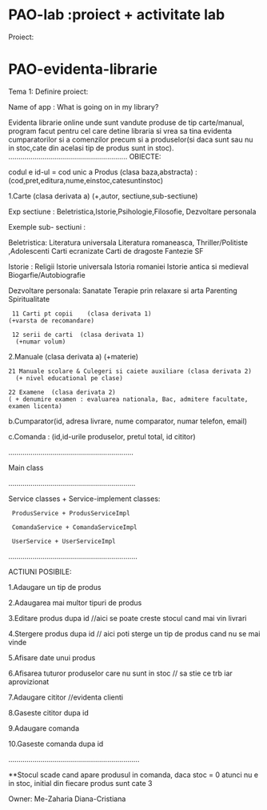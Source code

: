 # PAO-lab :proiect + activitate lab

Proiect:
# PAO-evidenta-librarie


Tema 1:
Definire proiect:

Name of app : What is going on in my library?

Evidenta librarie online unde sunt vandute produse de tip carte/manual, program facut pentru cel care detine libraria si vrea sa tina evidenta cumparatorilor si a comenzilor precum si a produselor(si daca sunt sau nu in stoc,cate din acelasi tip de produs sunt in stoc). 
...........................................................
OBIECTE:

codul e id-ul = cod unic 
a Produs (clasa baza,abstracta) : (cod,pret,editura,nume,einstoc,catesuntinstoc)

 1.Carte (clasa derivata a)      (+,autor, sectiune,sub-sectiune)

  Exp sectiune : Beletristica,Istorie,Psihologie,Filosofie, Dezvoltare personala 
  

  Exemple sub- sectiuni : 
  
Beletristica: Literatura universala  Literatura romaneasca, Thriller/Politiste ,Adolescenti  Carti ecranizate Carti de dragoste  Fantezie  SF 

Istorie : Religii Istorie universala  Istoria romaniei Istorie antica si medieval Biogarfie/Autobiografie

Dezvoltare personala: Sanatate   Terapie prin relaxare si arta  Parenting  Spiritualitate 


     11 Carti pt copii    (clasa derivata 1)
    (+varsta de recomandare)

     12 serii de carti  (clasa derivata 1)
      (+numar volum)

 2.Manuale (clasa derivata a)       (+materie)

    21 Manuale scolare & Culegeri si caiete auxiliare (clasa derivata 2)    
      (+ nivel educational pe clase) 
  
    22 Examene  (clasa derivata 2)    
    ( + denumire examen : evaluarea nationala, Bac, admitere facultate, examen licenta)             

b.Cumparator(id, adresa livrare, nume comparator, numar telefon, email)

c.Comanda : (id,id-urile produselor, pretul total, id cititor)

..............................................................

 Main class

...............................................................

 Service classes + Service-implement classes:
 

     ProdusService + ProdusServiceImpl
 
     ComandaService + ComandaServiceImpl
 
     UserService + UserServiceImpl
     
     
................................................................

ACTIUNI POSIBILE:


 1.Adaugare un tip de produs

 2.Adaugarea mai multor tipuri de produs

 3.Editare produs dupa id //aici se poate creste stocul cand mai vin livrari

 4.Stergere produs dupa id // aici poti sterge un tip de produs cand nu se mai vinde

 5.Afisare date unui produs

 6.Afisarea tuturor produselor care nu sunt in stoc // sa stie ce trb iar aprovizionat

 7.Adaugare cititor  //evidenta clienti 

 8.Gaseste cititor dupa id

 9.Adaugare comanda

 10.Gaseste comanda dupa id

.................................................................

**Stocul scade cand apare produsul in comanda, daca stoc = 0 atunci nu e in stoc, initial din fiecare produs sunt cate 3


Owner: Me-Zaharia Diana-Cristiana 


